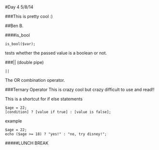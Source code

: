 #Day 4 5/8/14

###This is pretty cool :)

##Ben B.

####is_bool
```
is_bool($var);
```
tests whether the passed value is a boolean or not.

###|| (double pipe)
```
||
```
The OR combination operator.

###Ternary Operator
This is crazy cool but crazy difficult to use and read!!

This is a shortcut for if else statements
```
$age = 22;
[condition] ? [value if true] : [value is false];
```
example
```
$age = 22;
echo ($age >= 18) ? "yes!" : "no, try disney!";
```



#####LUNCH BREAK
